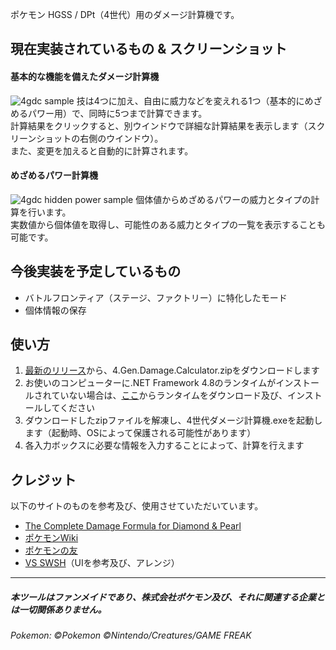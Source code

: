 ポケモン HGSS / DPt（4世代）用のダメージ計算機です。

## 現在実装されているもの & スクリーンショット
#### 基本的な機能を備えたダメージ計算機
![4gdc sample](https://user-images.githubusercontent.com/97399080/180484078-13c9511f-2dea-4900-b4e1-71f2b91579c9.png)
技は4つに加え、自由に威力などを変えれる1つ（基本的にめざめるパワー用）で、同時に5つまで計算できます。  
計算結果をクリックすると、別ウインドウで詳細な計算結果を表示します（スクリーンショットの右側のウインドウ）。  
また、変更を加えると自動的に計算されます。

#### めざめるパワー計算機
![4gdc hidden power sample](https://user-images.githubusercontent.com/97399080/180484210-b8fd989a-e2d7-408b-b305-8738f320f43b.png)
個体値からめざめるパワーの威力とタイプの計算を行います。  
実数値から個体値を取得し、可能性のある威力とタイプの一覧を表示することも可能です。 

## 今後実装を予定しているもの
- バトルフロンティア（ステージ、ファクトリー）に特化したモード
- 個体情報の保存

## 使い方
1. [最新のリリース](https://github.com/oyamelon/4-Gen-Damage-Calculator/releases)から、4.Gen.Damage.Calculator.zipをダウンロードします
2. お使いのコンピューターに.NET Framework 4.8のランタイムがインストールされていない場合は、[ここ](https://dotnet.microsoft.com/ja-jp/download/dotnet-framework/net48)からランタイムをダウンロード及び、インストールしてください
3. ダウンロードしたzipファイルを解凍し、4世代ダメージ計算機.exeを起動します（起動時、OSによって保護される可能性があります）
4. 各入力ボックスに必要な情報を入力することによって、計算を行えます

## クレジット
以下のサイトのものを参考及び、使用させていただいています。
- [The Complete Damage Formula for Diamond & Pearl](https://www.smogon.com/dp/articles/damage_formula)
- [ポケモンWiki](https://wiki.xn--rckteqa2e.com/wiki/%E3%83%A1%E3%82%A4%E3%83%B3%E3%83%9A%E3%83%BC%E3%82%B8)
- [ポケモンの友](https://pokebook.jp/)
- [VS SWSH](https://www.project1997.com/vs/index.html)（UIを参考及び、アレンジ）

---

##### 本ツールはファンメイドであり、株式会社ポケモン及び、それに関連する企業とは一切関係ありません。
###### Pokemon: ©Pokemon ©Nintendo/Creatures/GAME FREAK
